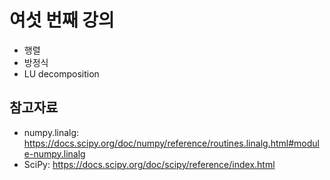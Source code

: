 # 여섯 번째 강의 

* 행렬
* 방정식
* LU decomposition

## 참고자료
* numpy.linalg: https://docs.scipy.org/doc/numpy/reference/routines.linalg.html#module-numpy.linalg
* SciPy: https://docs.scipy.org/doc/scipy/reference/index.html

